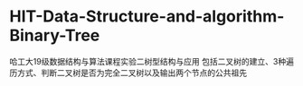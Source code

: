 # HIT-Data-Structure-and-algorithm-Binary-Tree
哈工大19级数据结构与算法课程实验二树型结构与应用
包括二叉树的建立、3种遍历方式、判断二叉树是否为完全二叉树以及输出两个节点的公共祖先
